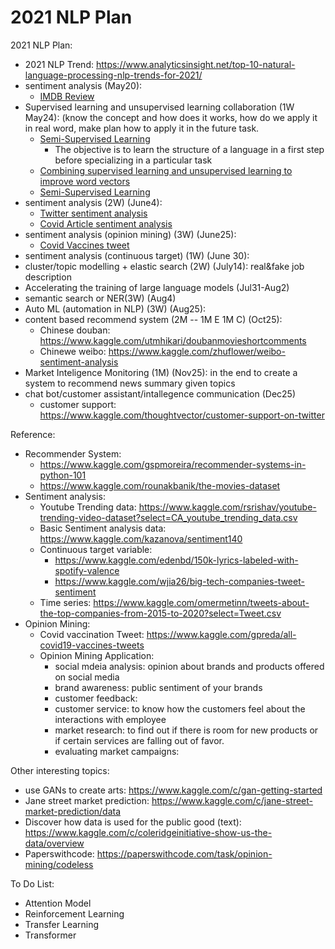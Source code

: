 # 2021 NLP Plan


2021 NLP Plan:
- 2021 NLP Trend: https://www.analyticsinsight.net/top-10-natural-language-processing-nlp-trends-for-2021/
- sentiment analysis (May20): 
  - [IMDB Review](https://github.com/jinfeijoy/NLP/tree/main/kaggle_IMDB_Review) 
- Supervised learning and unsupervised learning collaboration (1W May24): (know the concept and how does it works, how do we apply it in real word, make plan how to apply it in the future task.
  - [Semi-Supervised Learning](https://www.statworx.com/at/blog/5-types-of-machine-learning-algorithms-with-use-cases/#h-4-semi-supervised-learning)
      - The objective is to learn the structure of a language in a first step before specializing in a particular task
  - [Combining supervised learning and unsupervised learning to improve word vectors](https://towardsdatascience.com/combining-supervised-learning-and-unsupervised-learning-to-improve-word-vectors-d4dea84ec36b)
  - [Semi-Supervised Learning](https://algorithmia.com/blog/semi-supervised-learning)
- sentiment analysis (2W) (June4): 
  - [Twitter sentiment analysis](https://github.com/jinfeijoy/NLP/tree/main/kaggle_Twitter_sentiment)
  - [Covid Article sentiment analysis](https://github.com/jinfeijoy/NLP/tree/main/kaggle_Covid19_article)
- sentiment analysis (opinion mining) (3W) (June25): 
  - [Covid Vaccines tweet](https://github.com/jinfeijoy/NLP/tree/main/kaggle_Covid19_Twitter)
- sentiment analysis (continuous target) (1W) (June 30):
- cluster/topic modelling + elastic search (2W) (July14): real&fake job description
- Accelerating the training of large language models (Jul31-Aug2)
- semantic search or NER(3W) (Aug4)
- Auto ML (automation in NLP) (3W) (Aug25): 
- content based recommend system (2M -- 1M E 1M C) (Oct25):
  - Chinese douban: https://www.kaggle.com/utmhikari/doubanmovieshortcomments
  - Chinewe weibo: https://www.kaggle.com/zhuflower/weibo-sentiment-analysis
- Market Inteligence Monitoring (1M) (Nov25): in the end to create a system to recommend news summary given topics
- chat bot/customer assistant/intallegence communication (Dec25)
  - customer support: https://www.kaggle.com/thoughtvector/customer-support-on-twitter


Reference:
- Recommender System: 
  - https://www.kaggle.com/gspmoreira/recommender-systems-in-python-101
  - https://www.kaggle.com/rounakbanik/the-movies-dataset
- Sentiment analysis:
  - Youtube Trending data: https://www.kaggle.com/rsrishav/youtube-trending-video-dataset?select=CA_youtube_trending_data.csv
  - Basic Sentiment analysis data: https://www.kaggle.com/kazanova/sentiment140 
  - Continuous target variable: 
    - https://www.kaggle.com/edenbd/150k-lyrics-labeled-with-spotify-valence
    - https://www.kaggle.com/wjia26/big-tech-companies-tweet-sentiment
  - Time series: https://www.kaggle.com/omermetinn/tweets-about-the-top-companies-from-2015-to-2020?select=Tweet.csv
- Opinion Mining: 
  - Covid vaccination Tweet: https://www.kaggle.com/gpreda/all-covid19-vaccines-tweets
  - Opinion Mining Application:
    - social mdeia analysis: opinion about brands and products offered on social media
    - brand awareness: public sentiment of your brands
    - customer feedback: 
    - customer service: to know how the customers feel about the interactions with employee
    - market research: to find out if there is room for new products or if certain services are falling out of favor.
    - evaluating market campaigns: 


Other interesting topics: 
- use GANs to create arts: https://www.kaggle.com/c/gan-getting-started
- Jane street market prediction: https://www.kaggle.com/c/jane-street-market-prediction/data
- Discover how data is used for the public good (text): https://www.kaggle.com/c/coleridgeinitiative-show-us-the-data/overview
- Paperswithcode: https://paperswithcode.com/task/opinion-mining/codeless

To Do List:
- Attention Model
- Reinforcement Learning 
- Transfer Learning
- Transformer 
